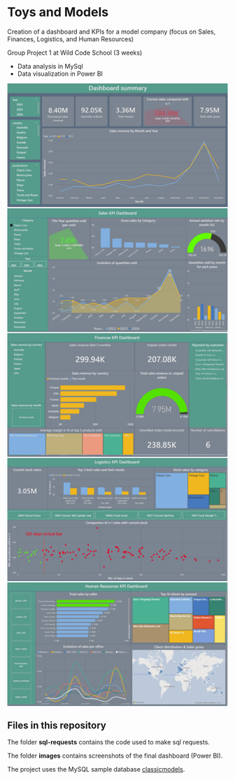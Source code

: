 # Toys and Models

Creation of a dashboard and KPIs for a model company (focus on Sales, Finances, Logistics, and Human Resources)

Group Project 1 at Wild Code School (3 weeks)

* Data analysis in MySql
* Data visualization in Power BI

<img src=dashboard_summary.jpg>
<img src=dashboard_sales.jpg>
<img src=dashboard_finances.jpg>
<img src=dashboard_logistics.jpg>
<img src=dashboard_hr.jpg>
  

## Files in this repository

The folder **sql-requests** contains the code used to make sql requests.

The folder **images** contains screenshots of the final dashboard (Power BI).

The project uses the MySQL sample database [classicmodels](https://www.mysqltutorial.org/getting-started-with-mysql/mysql-sample).
